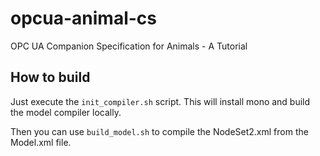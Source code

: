 # opcua-animal-cs
OPC UA Companion Specification for Animals - A Tutorial

## How to build

Just execute the `init_compiler.sh` script.
This will install mono and build the model compiler locally.

Then you can use `build_model.sh` to compile the NodeSet2.xml from the Model.xml file.

## 
